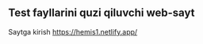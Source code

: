 <h2>Test fayllarini quzi qiluvchi web-sayt</h2>
Saytga kirish <a href="https://hemis1.netlify.app/">https://hemis1.netlify.app/</a>
